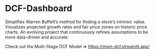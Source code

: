 # DCF-Dashboard
Simplifies Warren Buffett’s method for finding a stock’s intrinsic value. Visualizes projected growth rates and fair price zones on historic price charts. An evolving project that continuously refines assumptions to be more data-driven and accurate.

Check out the Multi-Stage DCF Model => https://msm-dcf.streamlit.app/
